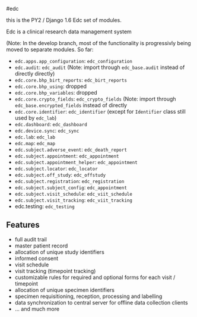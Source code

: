 #edc

this is the PY2 / Django 1.6 Edc set of modules.

Edc is a clinical research data management system

(Note: In the develop branch, most of the functionality is progressivly being moved to separate modules. So far:
* `edc.apps.app_configuration`: `edc_configuration`
* `edc.audit`: `edc_audit` (Note: import through `edc_base.audit` instead of directly directly)
* `edc.core.bhp_birt_reports`: `edc_birt_reports`
* `edc.core.bhp_using`: dropped
* `edc.core.bhp_variables`: dropped
* `edc.core.crypto_fields`: `edc_crypto_fields` (Note: import through `edc_base.encrypted_fields` instead of directly
* `edc.core.identifier`: `edc_identifier` (except for `Identifier` class still used by `edc_lab`)
* `edc.dashboard`: `edc_dashboard`
* `edc.device.sync`: `edc_sync`
* `edc.lab`: `edc_lab`
* `edc.map`: `edc_map`
* `edc.subject.adverse_event`: `edc_death_report`
* `edc.subject.appointment`:  `edc_appointment`
* `edc.subject.appointment_helper`:  `edc_appointment`
* `edc.subject.locator`: `edc_locator`
* `edc.subject.off_study`: `edc_offstudy`
* `edc.subject.registration`: `edc_registration`
* `edc.subject.subject_config`: `edc_appointment`
* `edc.subject.visit_schedule`: `edc_viit_schedule`
* `edc.subject.visit_tracking`: `edc_viit_tracking`
* edc.testing: `edc_testing`


Features
--------

- full audit trail
- master patient record
- allocation of unique study identifiers
- informed consent
- visit schedule
- visit tracking (timepoint tracking)
- customizable rules for required and optional forms for each visit / timepoint
- allocation of unique specimen identifiers
- specimen requisitioning, reception, processing and labelling
- data synchronization to central server for offline data collection clients
- ... and much more
